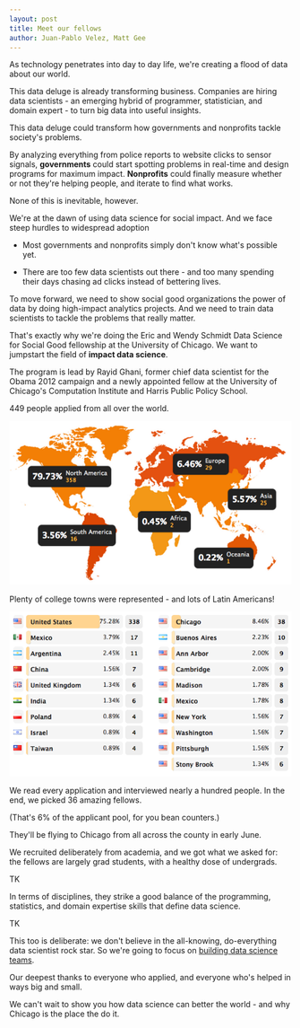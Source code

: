 ```yaml
---
layout: post
title: Meet our fellows 
author: Juan-Pablo Velez, Matt Gee
---
```


As technology penetrates into day to day life, we're creating a flood of data about our world. 

This data deluge is already transforming business. Companies are hiring data scientists - an emerging hybrid of programmer, statistician, and domain expert - to turn big data into useful insights.

This data deluge could transform how governments and nonprofits tackle society's problems.

By analyzing everything from police reports to website clicks to sensor signals, **governments** could start spotting problems in real-time and design programs for maximum impact. **Nonprofits** could finally measure whether or not they're helping people, and iterate to find what works.

None of this is inevitable, however. 

We're at the dawn of using data science for social impact. And we face steep hurdles to widespread adoption

- Most governments and nonprofits simply don't know what's possible yet.

- There are too few data scientists out there - and too many spending their days chasing ad clicks instead of bettering lives.

To move forward, we need to show social good organizations the power of data by doing high-impact analytics projects. And we need to train data scientists to tackle the problems that really matter.

That's exactly why we're doing the Eric and Wendy Schmidt Data Science for Social Good fellowship at the University of Chicago.  We want to jumpstart the field of <strong>impact data science</strong>.

The program is lead by Rayid Ghani, former chief data scientist for the Obama 2012 campaign and a newly appointed fellow at the University of Chicago's Computation Institute and Harris Public Policy School.

449 people applied from all over the world.

![Applicant map](/img/posts/applicant-map.png)

Plenty of college towns were represented - and lots of Latin Americans!

![Applicant map](/img/posts/applicant-table.png)

We read every application and interviewed nearly a hundred people. In the end, we picked 36 amazing fellows. 

(That's 6% of the applicant pool, for you bean counters.)

They'll be flying to Chicago from all across the county in early June.

We recruited deliberately from academia, and we got what we asked for: the fellows are largely grad students, with a healthy dose of undergrads.

TK

In terms of disciplines, they strike a good balance of the programming, statistics, and domain expertise skills that define data science.

TK

This too is deliberate: we don't believe in the all-knowing, do-everything data scientist rock star. So we're going to focus on [building data science teams](http://assets.en.oreilly.com/1/eventseries/23/Building-Data-Science-Teams.pdf).


Our deepest thanks to everyone who applied, and everyone who's helped in ways big and small.

We can't wait to show you how data science can better the world - and why Chicago is the place the do it.







